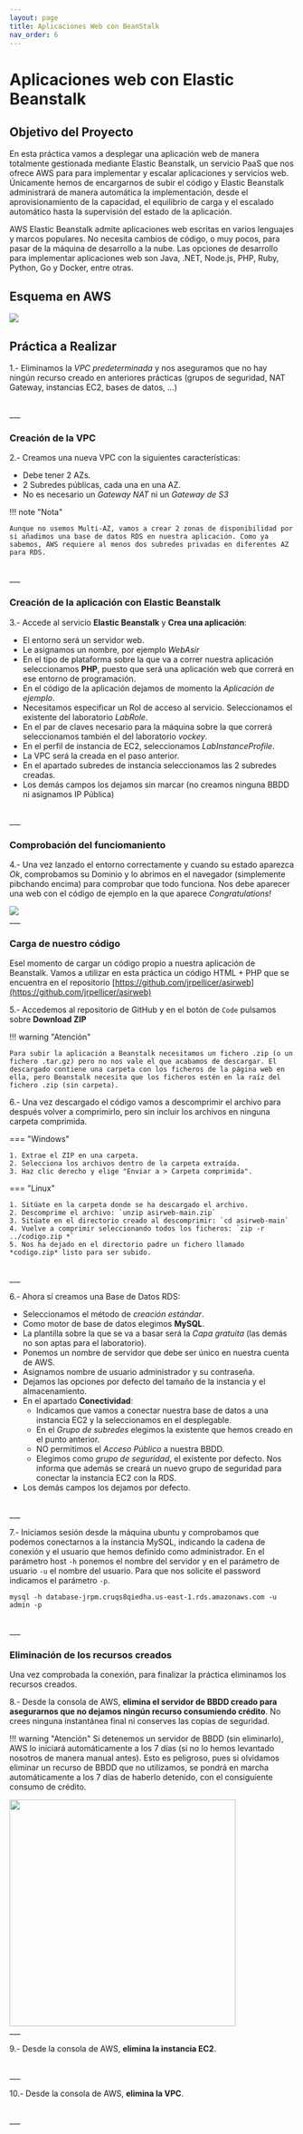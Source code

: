 ```yaml
---
layout: page
title: Aplicaciones Web con BeanStalk
nav_order: 6
---
```


# Aplicaciones web con Elastic Beanstalk

## Objetivo del Proyecto

En esta práctica vamos a desplegar una aplicación web de manera totalmente gestionada mediante Elastic Beanstalk, un servicio PaaS que nos ofrece AWS para para implementar y escalar aplicaciones y servicios web. Únicamente hemos de encargarnos de subir el código y Elastic Beanstalk administrará de manera automática la implementación, desde el aprovisionamiento de la capacidad, el equilibrio de carga y el escalado automático hasta la supervisión del estado de la aplicación.

AWS Elastic Beanstalk admite aplicaciones web escritas en varios lenguajes y marcos populares. No necesita cambios de código, o muy pocos, para pasar de la máquina de desarrollo a la nube. Las opciones de desarrollo para implementar aplicaciones web son Java, .NET, Node.js, PHP, Ruby, Python, Go y Docker, entre otras.


## Esquema en AWS

<img src="images/BBDD2.drawio.png">

## Práctica a Realizar
1.-	Eliminamos la *VPC predeterminada* y nos aseguramos que no hay ningún recurso creado en anteriores prácticas (grupos de seguridad, NAT Gateway, instancias EC2, bases de datos, ...)

<br>
___

### Creación de la VPC

2.-	Creamos una nueva VPC con la siguientes características:

- Debe tener 2 AZs.
- 2 Subredes públicas, cada una en una AZ.
- No es necesario un *Gateway NAT* ni un *Gateway de S3*

!!! note "Nota"

    Aunque no usemos Multi-AZ, vamos a crear 2 zonas de disponibilidad por si añadimos una base de datos RDS en nuestra aplicación. Como ya sabemos, AWS requiere al menos dos subredes privadas en diferentes AZ para RDS.

<br>
___

### Creación de la aplicación con Elastic Beanstalk

3.-	Accede al servicio **Elastic Beanstalk** y **Crea una aplicación**:

- El entorno será un servidor web.
- Le asignamos un nombre, por ejemplo *WebAsir*
- En el tipo de plataforma sobre la que va a correr nuestra aplicación seleccionamos **PHP**, puesto que será una aplicación web que correrá en ese entorno de programación.
- En el código de la aplicación dejamos de momento la *Aplicación de ejemplo*.
- Necesitamos especificar un Rol de acceso al servicio. Seleccionamos el existente del laboratorio *LabRole*.
- En el par de claves necesario para la máquina sobre la que correrá seleccionamos también el del laboratorio *vockey*.
- En el perfil de instancia de EC2, seleccionamos *LabInstanceProfile*.
- La VPC será la creada en el paso anterior.
- En el apartado subredes de instancia seleccionamos las 2 subredes creadas.
- Los demás campos los dejamos sin marcar (no creamos ninguna BBDD ni asignamos IP Pública)

<br>
___

### Comprobación del funciomaniento

4.-	Una vez lanzado el entorno correctamente y cuando su estado aparezca *Ok*, comprobamos su Dominio y lo abrimos en el navegador (simplemente pibchando encima) para comprobar que todo funciona. Nos debe aparecer una web con el código de ejemplo en la que aparece *Congratulations!*

<img src="images/Beanstalk_1.jpg">

<br>
___

### Carga de nuestro código

Esel momento de cargar un código propio a nuestra aplicación de Beanstalk. Vamos a utilizar en esta práctica un código HTML + PHP que se encuentra en el repositorio [https://github.com/jrpellicer/asirweb](https://github.com/jrpellicer/asirweb)

5.-	Accedemos al repositorio de GitHub y en el botón de `Code` pulsamos sobre **Download ZIP**

!!! warning "Atención"

    Para subir la aplicación a Beanstalk necesitamos un fichero .zip (o un fichero .tar.gz) pero no nos vale el que acabamos de descargar. El descargado contiene una carpeta con los ficheros de la página web en ella, pero Beanstalk necesita que los ficheros estén en la raíz del fichero .zip (sin carpeta).

6.- Una vez descargado el código vamos a descomprimir el archivo para después volver a comprimirlo, pero sin incluir los archivos en ninguna carpeta comprimida.

=== "Windows"

    1. Extrae el ZIP en una carpeta.
    2. Selecciona los archivos dentro de la carpeta extraída.
    3. Haz clic derecho y elige "Enviar a > Carpeta comprimida".

=== "Linux"

    1. Sitúate en la carpeta donde se ha descargado el archivo.
    2. Descomprime el archivo: `unzip asirweb-main.zip`
    3. Sitúate en el directorio creado al descomprimir: `cd asirweb-main`
    4. Vuelve a comprimir seleccionando todos los ficheros: `zip -r ../codigo.zip *`
    5. Nos ha dejado en el directorio padre un fichero llamado *codigo.zip* listo para ser subido.



<br>
___


6.-	Ahora sí creamos una Base de Datos RDS:

- Seleccionamos el método de *creación estándar*.
- Como motor de base de datos elegimos **MySQL**.
- La plantilla sobre la que se va a basar será la *Capa gratuita* (las demás no son aptas para el laboratorio).
- Ponemos un nombre de servidor que debe ser único en nuestra cuenta de AWS.
- Asignamos nombre de usuario administrador y su contraseña.
- Dejamos las opciones por defecto del tamaño de la instancia y el almacenamiento.
- En el apartado **Conectividad**:
    - Indicamos que vamos a conectar nuestra base de datos a una instancia EC2 y la seleccionamos en el desplegable.
    - En el *Grupo de subredes* elegimos la existente que hemos creado en el punto anterior.
    - NO permitimos el *Acceso Público* a nuestra BBDD. 
    - Elegimos como *grupo de seguridad*, el existente por defecto. Nos informa que además se creará un nuevo grupo de seguridad para conectar la instancia EC2 con la RDS.
- Los demás campos los dejamos por defecto.

<br>
___


7.-	Iniciamos sesión desde la máquina ubuntu y comprobamos que podemos conectarnos a la instancia MySQL, indicando la cadena de conexión y el usuario que hemos definido como administrador. En el parámetro host `-h` ponemos el nombre del servidor y en el parámetro de usuario `-u` el nombre del usuario. Para que nos solicite el password indicamos el parámetro `-p`.

`mysql -h database-jrpm.cruqs8qiedha.us-east-1.rds.amazonaws.com -u admin -p`

<br>
___

### Eliminación de los recursos creados

Una vez comprobada la conexión, para finalizar la práctica eliminamos los recursos creados.

8.- Desde la consola de AWS, **elimina el servidor de BBDD creado para asegurarnos que no dejamos ningún recurso consumiendo crédito**. No crees ninguna instantánea final ni conserves las copias de seguridad.

!!! warning "Atención"
    Si detenemos un servidor de BBDD (sin eliminarlo), AWS lo iniciará automáticamente a los 7 días (si no lo hemos levantado nosotros de manera manual antes). Esto es peligroso, pues si olvidamos eliminar un recurso de BBDD que no utilizamos, se pondrá en marcha automáticamente a los 7 días de haberlo detenido, con el consiguiente consumo de crédito.


<img src="./images/BBDD_03.png" width=400>

<br>
___

9.- Desde la consola de AWS, **elimina la instancia EC2**. 

<br>
___

10.- Desde la consola de AWS, **elimina la VPC**. 

<br>
___